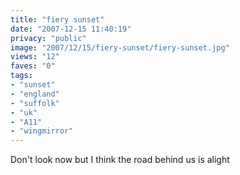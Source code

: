 ```yaml
---
title: "fiery sunset"
date: "2007-12-15 11:40:19"
privacy: "public"
image: "2007/12/15/fiery-sunset/fiery-sunset.jpg"
views: "12"
faves: "0"
tags:
- "sunset"
- "england"
- "suffolk"
- "uk"
- "A11"
- "wingmirror"
---
```

Don't look now but I think the road behind us is alight
